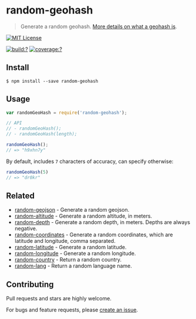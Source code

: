 # random-geohash

> Generate a random geohash. [More details on what a geohash is](http://en.wikipedia.org/wiki/Geohash).


[![MIT License](https://img.shields.io/badge/license-MIT_License-green.svg?style=flat-square)](https://github.com/mock-end/random-geohash/blob/master/LICENSE)

[![build:?](https://img.shields.io/travis/mock-end/random-geohash/master.svg?style=flat-square)](https://travis-ci.org/mock-end/random-geohash)
[![coverage:?](https://img.shields.io/coveralls/mock-end/random-geohash/master.svg?style=flat-square)](https://coveralls.io/github/mock-end/random-geohash)


## Install

```
$ npm install --save random-geohash 
```

## Usage

```js
var randomGeoHash = require('random-geohash');

// API
// - randomGeoHash();
// - randomGeoHash(length);

randomGeoHash();
// => "h9xhn7y"
```

By default, includes `7` characters of accuracy, can specify otherwise:


```js
randomGeoHash(5)
// => "dr0kr"
```

## Related

- [random-geojson](https://github.com/mock-end/random-geojson) - Generate a random geojson.
- [random-altitude](https://github.com/mock-end/random-altitude) - Generate a random altitude, in meters.
- [random-depth](https://github.com/mock-end/random-depth) - Generate a random depth, in meters. Depths are always negative.
- [random-coordinates](https://github.com/mock-end/random-coordinates) - Generate a random coordinates, which are latitude and longitude, comma separated.
- [random-latitude](https://github.com/mock-end/random-latitude) - Generate a random latitude.
- [random-longitude](https://github.com/mock-end/random-longitude) - Generate a random longitude.
- [random-country](https://github.com/mock-end/random-country) - Return a random country. 
- [random-lang](https://github.com/mock-end/random-lang) - Return a random language name.


## Contributing

Pull requests and stars are highly welcome.

For bugs and feature requests, please [create an issue](https://github.com/mock-end/random-geohash/issues/new).
